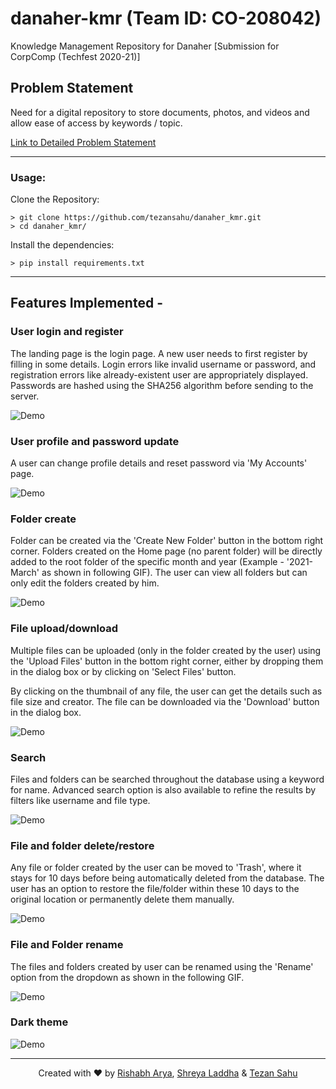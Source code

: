 # danaher-kmr (Team ID: CO-208042)
Knowledge Management Repository for Danaher [Submission for CorpComp (Techfest 2020-21)]

## Problem Statement

Need for a digital repository to store documents, photos, and videos and allow ease of access by keywords / topic.

[Link to Detailed Problem Statement](assets/pdf/SmartUI.pdf)

---
### Usage:

Clone the Repository:

```console
> git clone https://github.com/tezansahu/danaher_kmr.git
> cd danaher_kmr/
```


Install the dependencies:
```console
> pip install requirements.txt
```
---
## Features Implemented - 

### User login and register
The landing page is the login page. A new user needs to first register by filling in some details. Login errors like  invalid username or password, and registration errors like already-existent user are appropriately displayed. Passwords are hashed using the SHA256 algorithm before sending to the server.

![Demo](demo/.gif)

### User profile and password update
A user can change profile details and reset password via 'My Accounts' page. 

![Demo](demo/.gif)

### Folder create 
Folder can be created via the 'Create New Folder' button in the bottom right corner. Folders created on the Home page (no parent folder) will be directly added to the root folder of the specific month and year (Example - '2021-March' as shown in following GIF). The user can view all folders but can only edit the folders created by him. 

![Demo](demo/.gif)

### File upload/download 
Multiple files can be uploaded (only in the folder created by the user) using the 'Upload Files' button in the bottom right corner, either by dropping them in the dialog box or by clicking on 'Select Files' button. 

By clicking on the thumbnail of any file, the user can get the details such as file size and creator. The file can be downloaded via the 'Download' button in the dialog box.  

![Demo](demo/.gif)

### Search 
Files and folders can be searched throughout the database using a keyword for name. Advanced search option is also available to refine the results by filters like username and file type.

![Demo](demo/.gif)

### File and folder delete/restore 
Any file or folder created by the user can be moved to 'Trash', where it stays for 10 days before being automatically deleted from the database. The user has an option to restore the file/folder within these 10 days to the original location or permanently delete them manually.

![Demo](demo/.gif)

### File and Folder rename
The files and folders created by user can be renamed using the 'Rename' option from the dropdown as shown in the following GIF.

![Demo](demo/.gif)

### Dark theme

![Demo](demo/.gif)

---

<p align="center">Created with ❤️ by <a href="https://rishabharya.site/" target="_blank">Rishabh Arya</a>, <a href="https://laddhashreya2000.github.io" target="_blank">Shreya Laddha</a> & <a href="https://tezansahu.github.io/" target="_blank">Tezan Sahu</a></p>

